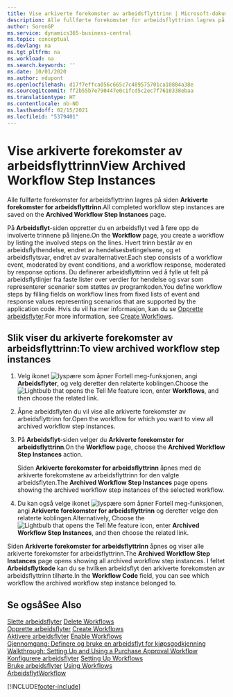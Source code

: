 ```yaml
---
title: Vise arkiverte forekomster av arbeidsflyttrinn | Microsoft-dokumentasjon
description: Alle fullførte forekomster for arbeidsflyttrinn lagres på siden **Arkiverte forekomster for arbeidsflyttrinn**.
author: SorenGP
ms.service: dynamics365-business-central
ms.topic: conceptual
ms.devlang: na
ms.tgt_pltfrm: na
ms.workload: na
ms.search.keywords: ''
ms.date: 10/01/2020
ms.author: edupont
ms.openlocfilehash: d17f7effca056c665c7c489575701ca10884a38e
ms.sourcegitcommit: ff2b55b7e790447e0c1fcd5c2ec7f7610338ebaa
ms.translationtype: HT
ms.contentlocale: nb-NO
ms.lasthandoff: 02/15/2021
ms.locfileid: "5379401"
---
```

# <a name="view-archived-workflow-step-instances"></a><span data-ttu-id="8e72f-103">Vise arkiverte forekomster av arbeidsflyttrinn</span><span class="sxs-lookup"><span data-stu-id="8e72f-103">View Archived Workflow Step Instances</span></span>
<span data-ttu-id="8e72f-104">Alle fullførte forekomster for arbeidsflyttrinn lagres på siden **Arkiverte forekomster for arbeidsflyttrinn**.</span><span class="sxs-lookup"><span data-stu-id="8e72f-104">All completed workflow step instances are saved on the **Archived Workflow Step Instances** page.</span></span>  

 <span data-ttu-id="8e72f-105">På **Arbeidsflyt**-siden oppretter du en arbeidsflyt ved å føre opp de involverte trinnene på linjene.</span><span class="sxs-lookup"><span data-stu-id="8e72f-105">On the **Workflow** page, you create a workflow by listing the involved steps on the lines.</span></span> <span data-ttu-id="8e72f-106">Hvert trinn består av en arbeidsflythendelse, endret av hendelsesbetingelsene, og et arbeidsflytsvar, endret av svaralternativer.</span><span class="sxs-lookup"><span data-stu-id="8e72f-106">Each step consists of a workflow event, moderated by event conditions, and a workflow response, moderated by response options.</span></span> <span data-ttu-id="8e72f-107">Du definerer arbeidsflyttrinn ved å fylle ut felt på arbeidsflytlinjer fra faste lister over verdier for hendelse og svar som representerer scenarier som støttes av programkoden.</span><span class="sxs-lookup"><span data-stu-id="8e72f-107">You define workflow steps by filling fields on workflow lines from fixed lists of event and response values representing scenarios that are supported by the application code.</span></span> <span data-ttu-id="8e72f-108">Hvis du vil ha mer informasjon, kan du se [Opprette arbeidsflyter](across-how-to-create-workflows.md).</span><span class="sxs-lookup"><span data-stu-id="8e72f-108">For more information, see [Create Workflows](across-how-to-create-workflows.md).</span></span>  

## <a name="to-view-archived-workflow-step-instances"></a><span data-ttu-id="8e72f-109">Slik viser du arkiverte forekomster av arbeidsflyttrinn:</span><span class="sxs-lookup"><span data-stu-id="8e72f-109">To view archived workflow step instances</span></span>  
1.  <span data-ttu-id="8e72f-110">Velg ikonet ![lyspære som åpner Fortell meg-funksjonen](media/ui-search/search_small.png "Fortell hva du vil gjøre"), angi **Arbeidsflyter**, og velg deretter den relaterte koblingen.</span><span class="sxs-lookup"><span data-stu-id="8e72f-110">Choose the ![Lightbulb that opens the Tell Me feature](media/ui-search/search_small.png "Tell me what you want to do") icon, enter **Workflows**, and then choose the related link.</span></span>  
2.  <span data-ttu-id="8e72f-111">Åpne arbeidsflyten du vil vise alle arkiverte forekomster av arbeidsflyttrinn for.</span><span class="sxs-lookup"><span data-stu-id="8e72f-111">Open the workflow for which you want to view all archived workflow step instances.</span></span>  
3.  <span data-ttu-id="8e72f-112">På **Arbeidsflyt**-siden velger du **Arkiverte forekomster for arbeidsflyttrinn**.</span><span class="sxs-lookup"><span data-stu-id="8e72f-112">On the **Workflow** page, choose the **Archived Workflow Step Instances** action.</span></span>  

    <span data-ttu-id="8e72f-113">Siden **Arkiverte forekomster for arbeidsflyttrinn** åpnes med de arkiverte forekomstene av arbeidsflyttrinn for den valgte arbeidsflyten.</span><span class="sxs-lookup"><span data-stu-id="8e72f-113">The **Archived Workflow Step Instances** page opens showing the archived workflow step instances of the selected workflow.</span></span>  
4.  <span data-ttu-id="8e72f-114">Du kan også velge ikonet ![lyspære som åpner Fortell meg-funksjonen](media/ui-search/search_small.png "Fortell hva du vil gjøre"), angi **Arkiverte forekomster for arbeidsflyttrinn** og deretter velge den relaterte koblingen.</span><span class="sxs-lookup"><span data-stu-id="8e72f-114">Alternatively, Choose the ![Lightbulb that opens the Tell Me feature](media/ui-search/search_small.png "Tell me what you want to do") icon, enter **Archived Workflow Step Instances**, and then choose the related link.</span></span>  

<span data-ttu-id="8e72f-115">Siden **Arkiverte forekomster for arbeidsflyttrinn** åpnes og viser alle arkiverte forekomster for arbeidsflyttrinn.</span><span class="sxs-lookup"><span data-stu-id="8e72f-115">The **Archived Workflow Step Instances** page opens showing all archived workflow step instances.</span></span> <span data-ttu-id="8e72f-116">I feltet **Arbeidsflytkode** kan du se hvilken arbeidsflyt den arkiverte forekomsten av arbeidsflyttrinn tilhørte.</span><span class="sxs-lookup"><span data-stu-id="8e72f-116">In the **Workflow Code** field, you can see which workflow the archived workflow step instance belonged to.</span></span>  

## <a name="see-also"></a><span data-ttu-id="8e72f-117">Se også</span><span class="sxs-lookup"><span data-stu-id="8e72f-117">See Also</span></span>  
 <span data-ttu-id="8e72f-118">[Slette arbeidsflyter](across-how-to-delete-workflows.md) </span><span class="sxs-lookup"><span data-stu-id="8e72f-118">[Delete Workflows](across-how-to-delete-workflows.md) </span></span>  
 <span data-ttu-id="8e72f-119">[Opprette arbeidsflyter](across-how-to-create-workflows.md) </span><span class="sxs-lookup"><span data-stu-id="8e72f-119">[Create Workflows](across-how-to-create-workflows.md) </span></span>  
 <span data-ttu-id="8e72f-120">[Aktivere arbeidsflyter](across-how-to-enable-workflows.md) </span><span class="sxs-lookup"><span data-stu-id="8e72f-120">[Enable Workflows](across-how-to-enable-workflows.md) </span></span>  
 <span data-ttu-id="8e72f-121">[Gjennomgang: Definere og bruke en arbeidsflyt for kjøpsgodkjenning](walkthrough-setting-up-and-using-a-purchase-approval-workflow.md) </span><span class="sxs-lookup"><span data-stu-id="8e72f-121">[Walkthrough: Setting Up and Using a Purchase Approval Workflow](walkthrough-setting-up-and-using-a-purchase-approval-workflow.md) </span></span>  
 <span data-ttu-id="8e72f-122">[Konfigurere arbeidsflyter](across-set-up-workflows.md) </span><span class="sxs-lookup"><span data-stu-id="8e72f-122">[Setting Up Workflows](across-set-up-workflows.md) </span></span>  
 <span data-ttu-id="8e72f-123">[Bruke arbeidsflyter](across-use-workflows.md) </span><span class="sxs-lookup"><span data-stu-id="8e72f-123">[Using Workflows](across-use-workflows.md) </span></span>  
 [<span data-ttu-id="8e72f-124">Arbeidsflyt</span><span class="sxs-lookup"><span data-stu-id="8e72f-124">Workflow</span></span>](across-workflow.md)


[!INCLUDE[footer-include](includes/footer-banner.md)]
